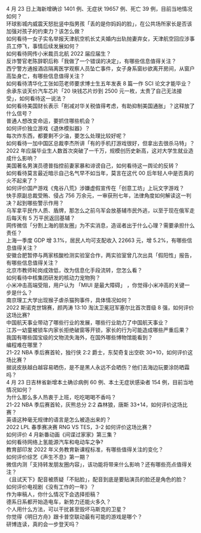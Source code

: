 4 月 23 日上海新增确诊 1401 例、无症状 19657 例、死亡 39 例，目前当地情况如何？  
环球影城内威震天怒批竖中指男孩「丢的是你妈妈的脸」，在公共场所家长是否该加强对孩子的约束力？该怎么做？  
如何看待一女子实名举报天津航空机长丈夫婚内出轨抛妻弃女，天津航空回应涉事员工停飞，事情后续发展如何？  
如何看待网传小米裁员北航 2022 届应届生？  
反诈警官老陈辞职后称「我做了一个错误的决定」，有哪些信息值得关注？  
西宁警方通报酒店隔离医学观察人员坠亡事件，女子身系窗纱欲离开房间，从窗户高坠身亡，有哪些信息值得关注？  
如何看待清华化工张如范老师要求博士生五年发表 8 篇一作 SCI 论文才能毕业？  
余承东谈天价汽车芯片「20 块钱芯片炒到 2500 元一枚，太贵了自己无法接受」，如何看待这一说法？  
如何看待美国财长表示「削减对华关税值得考虑，有助抑制美国通胀」？这释放了什么信号？  
普通人想改变命运，要抓住哪些机会？  
如何评价独立游戏《退休模拟器》？  
每次炸东西，都要剩不少油，要怎么处理比较好呢？  
如何看待一加中国区总裁李杰所讲「有的手机打游戏很好，但拿出去很杀马特」？  
2022 年应届毕业生人数首次突破了一千万，规模创历史新高，这对大学生就业造成什么影响？  
美国著名男演员德普指控前妻家暴和诽谤自己，如何看待这一舆论的反转？  
如何看待莫言最近暗示自己名气早不如当年，莫言在这代 00 后年轻人中是否真的火不起来了？  
如何评价国产游戏《鬼谷八荒》涉嫌虚假宣传在「创意工坊」上玩文字游戏？  
快手原副总裁受贿、侵占 756 万余元，一审获刑七年，法律角度如何解读这一判决？起到哪些警示作用？  
乌军拿平民作人质、盾牌，那怎么之前乌军会放基辅市民外逃，以至于现在俄军走后每天有 5 万平民返回基辅？  
网传微信「分割上海的朋友圈」为不实消息，造谣者出于什么心理？需要承担什么责任？  
上海一季度 GDP 增 3.1%，居民人均可支配收入 22663 元，增 5.2%，有哪些信息值得关注？  
安徽合肥暂停与两家核酸检测实验室合作，两实验室曾几次出具「假阳性」报告，有哪些信息值得关注？  
北京市教师轮岗成效低，改为信息化手段流转，您怎么看？  
如何看待中核集团研发的核动力宠物狗？  
小米冲击高端受阻，用户认为 「MIUI 是最大障碍」 ，你觉得小米冲高的关键一步是什么？  
南京理工大学出现猴子虐杀猫狗事件，具体情况如何？  
2022 斯诺克世锦赛，颜丙涛 13:10 淘汰卫冕冠军塞尔比首次晋级 8 强，如何评价这场比赛?  
中国航天事业带动了哪些行业的发展，哪些行业助力了中国航天事业？  
江苏一幼童被锁车内家长拒绝破窗等开锁，家长的行为可能造成哪些严重后果？  
我国有哪些国宝级的文物流失海外，在国外哪些博物馆能看到？  
编程难在哪里？  
21-22 NBA 季后赛首轮，独行侠 2:2 爵士，东契奇复出空砍 30+10，如何评价这场比赛？  
据说皮肤越白越容易晒伤，是不是黑人永远不会晒伤？他们去海边玩要涂防晒霜吗？  
4 月 23 日吉林省新增本土确诊病例 60 例、本土无症状感染者 154 例，目前当地情况如何？  
为什么那么多人热衷于上班，吃吃喝喝不香吗？  
21-22 NBA 季后赛首轮，灰熊总分 2:2 森林狼，唐斯 33+14，如何评价这场比赛？  
英语这种毫无规律的语言是怎么被造出来的？  
2022 LPL 春季赛决赛 RNG VS TES，3-2 如何评价这场比赛？  
如何评价 4 月新番动画《间谍过家家》第三集？  
如何看待网络上氢能源汽车和电动车之争?  
教育部印发 2022 年义务教育新课程标准，有哪些值得关注的变化？  
如何评价综艺《声生不息》第一期？  
微信内测「支持转发朋友圈内容」，该功能将带来什么影响？还有哪些亮点值得关注？  
《且试天下》配音被质疑「不贴脸」，配音到底是要贴演员的脸还是角色的脸？  
如何评价电视剧《没有工作的一年》？  
作为审稿人，你什么情况下会选择拒稿？  
德系日系都开始造电车，新势力还能火多久？  
个人用什么方法，可以干扰甚至毁坏马斯克的卫星？  
你觉得《明日方舟》跟卡普空联动最有可能的游戏是哪个？  
研博连读，真的会一步登天吗？  
